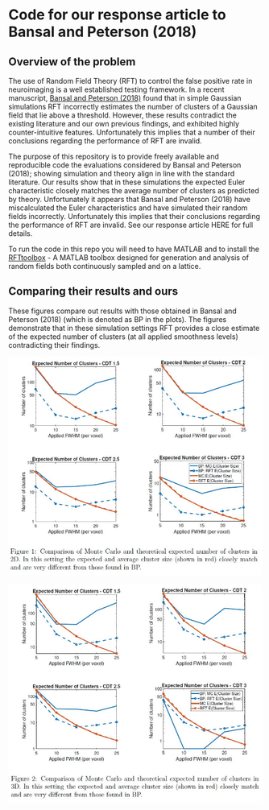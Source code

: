 # Code for our response article to Bansal and Peterson (2018)
## Overview of the problem
The use of Random Field Theory (RFT) to control the false positive rate in neuroimaging
is a well established testing framework.  In a recent manuscript, [Bansal and Peterson (2018)](https://www.ncbi.nlm.nih.gov/pmc/articles/PMC5991838/)
found that in simple Gaussian simulations RFT incorrectly estimates the number of clusters
of a Gaussian field that lie above a threshold. However, these results contradict the
existing literature and our own previous findings, and exhibited highly counter-intuitive
features. Unfortunately this implies that a number of their conclusions regarding the performance of RFT are
invalid.

The purpose of this repository is to provide freely available and reproducible
code the evaluations considered by Bansal and Peterson (2018); showing simulation and theory align in line with the standard literature. Our results
show that in these simulations the expected Euler characteristic closely
matches the average number of clusters as predicted by theory. Unfortunately it appears
that Bansal and Peterson (2018) have miscalculated the Euler characteristics and have simulated their random
fields incorrectly. Unfortunately this implies that their conclusions regarding the performance of RFT are
invalid. See our response article HERE for full details.

To run the code in this repo you will need to have MATLAB and to install the [RFTtoolbox](https://github.com/sjdavenport/RFTtoolbox/) - A MATLAB toolbox designed for generation and analysis of random fields both continuously sampled and on a lattice.

## Comparing their results and ours

These figures compare out results with those obtained in Bansal and Peterson (2018) (which is denoted as BP in the plots). The figures demonstrate that in these simulation settings RFT provides a close estimate of the expected number of clusters (at all applied smoothness levels) contradicting their findings.

![alt tag](ReadmeFigures/2Dplots.JPG)

![alt tag](ReadmeFigures/3Dplots.JPG)

